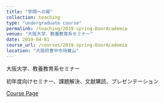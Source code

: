 ```yaml
---
title: "学問への扉"
collection: teaching
type: "undergraduate course"
permalink: /teaching/2019-spring-DoorAcademia
venue: "大阪大学、教養教育系セミナー"
date: 2019-04-01
course_url: /courses/2019-spring-DoorAcademia
location: "大阪府豊中市待兼山"
---
```


大阪大学、教養教育系セミナー

初年度向けセミナー、課題解決、文献購読、プレゼンテーション


<a href='https://stsykw.github.io/courses/2019-spring-DoorAcademia'>Course Page</a>
